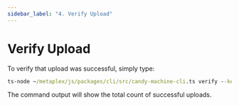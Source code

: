 ```yaml
---
sidebar_label: "4. Verify Upload"
---
```


# Verify Upload

To verify that upload was successful, simply type:

```cmd
ts-node ~/metaplex/js/packages/cli/src/candy-machine-cli.ts verify --keypair ~/.config/solana/devnet.json
```

The command output will show the total count of successful uploads.